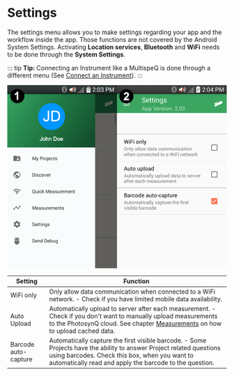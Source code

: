 # Settings

The settings menu allows you to make settings regarding your app and the workflow inside the app. Those functions are not covered by the Android System Settings. Activating **Location services**, **Bluetooth** and **WiFi** needs to be done through the **System Settings**.

::: tip
**Tip:** Connecting an Instrument like a MultispeQ is done through a different menu (See [Connect an Instrument](./connect-an-instrument)).
:::

![1. Open the menu and select **Settings**. 2. Change your settings.](./images/android-settings.png)

| Setting              | Function                                                        |
| -------------------- | --------------------------------------------------------------- |
| WiFi only            | Only allow data communication when connected to a WiFi network. - Check if you have limited  mobile data availability. |
| Auto Upload          | Automatically upload to server after each measurement. - Check if you don't want to manually upload measurements to the PhotosynQ cloud. See chapter [Measurements](./measurements) on how to upload cached data. |
| Barcode auto-capture | Automatically capture the first visible barcode. - Some Projects have the ability to answer Project related questions using barcodes. Check this box, when you want to automatically read and apply the barcode to the question. |